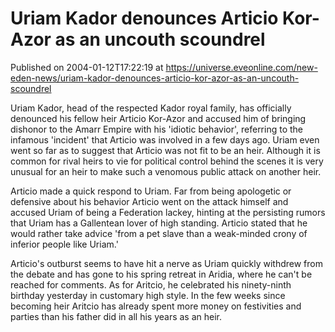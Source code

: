 # Uriam Kador denounces Articio Kor-Azor as an uncouth scoundrel
Published on 2004-01-12T17:22:19 at https://universe.eveonline.com/new-eden-news/uriam-kador-denounces-articio-kor-azor-as-an-uncouth-scoundrel

Uriam Kador, head of the respected Kador royal family, has officially denounced his fellow heir Articio Kor-Azor and accused him of bringing dishonor to the Amarr Empire with his 'idiotic behavior', referring to the infamous 'incident' that Articio was involved in a few days ago. Uriam even went so far as to suggest that Articio was not fit to be an heir. Although it is common for rival heirs to vie for political control behind the scenes it is very unusual for an heir to make such a venomous public attack on another heir.  
  
Articio made a quick respond to Uriam. Far from being apologetic or defensive about his behavior Articio went on the attack himself and accused Uriam of being a Federation lackey, hinting at the persisting rumors that Uriam has a Gallentean lover of high standing. Articio stated that he would rather take advice 'from a pet slave than a weak-minded crony of inferior people like Uriam.'  
  
Articio's outburst seems to have hit a nerve as Uriam quickly withdrew from the debate and has gone to his spring retreat in Aridia, where he can't be reached for comments. As for Aritcio, he celebrated his ninety-ninth birthday yesterday in customary high style. In the few weeks since becoming heir Aritcio has already spent more money on festivities and parties than his father did in all his years as an heir.

